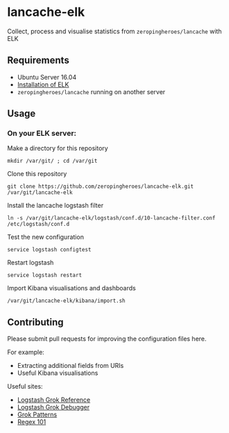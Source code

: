 # lancache-elk
Collect, process and visualise statistics from `zeropingheroes/lancache` with ELK

## Requirements

* Ubuntu Server 16.04
* [Installation of ELK](https://www.digitalocean.com/community/tutorials/how-to-install-elasticsearch-logstash-and-kibana-elk-stack-on-ubuntu-14-04)
* `zeropingheroes/lancache` running on another server

## Usage

### On your ELK server:

Make a directory for this repository

`mkdir /var/git/ ; cd /var/git`

Clone this repository

`git clone https://github.com/zeropingheroes/lancache-elk.git /var/git/lancache-elk`

Install the lancache logstash filter

`ln -s /var/git/lancache-elk/logstash/conf.d/10-lancache-filter.conf /etc/logstash/conf.d`

Test the new configuration

`service logstash configtest`

Restart logstash

`service logstash restart`

Import Kibana visualisations and dashboards

`/var/git/lancache-elk/kibana/import.sh`

## Contributing

Please submit pull requests for improving the configuration files here.

For example:

* Extracting additional fields from URIs
* Useful Kibana visualisations

Useful sites:

* [Logstash Grok Reference](https://www.elastic.co/guide/en/logstash/current/plugins-filters-grok.html)
* [Logstash Grok Debugger](https://grokdebug.herokuapp.com/)
* [Grok Patterns](https://github.com/logstash-plugins/logstash-patterns-core/blob/master/patterns/grok-patterns)
* [Regex 101](https://regex101.com/)